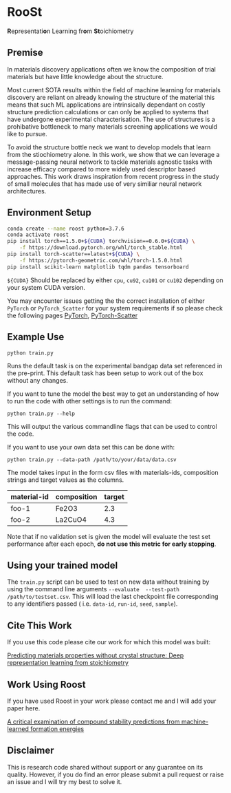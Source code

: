 # RooSt

**R**epresentati**o**n Learning fr**o**m **St**oichiometry

## Premise

In materials discovery applications often we know the composition of trial materials but have little knowledge about the structure.

Most current SOTA results within the field of machine learning for materials discovery are reliant on already knowing the structure of the material this means that such ML applications are intrinsically dependant on costly structure prediction calculations or can only be applied to systems that have undergone experimental characterisation. The use of structures is a prohibative bottleneck to many materials screening applications we would like to pursue.

To avoid the structure bottle neck we want to develop models that learn from the stiochiometry alone. In this work, we show that we can leverage a message-passing neural network to tackle materials agnostic tasks with increase efficacy compared to more widely used descriptor based approaches. This work draws inspiration from recent progress in the study of small molecules that has made use of very similiar neural network architectures. 

## Environment Setup

```bash
conda create --name roost python=3.7.6
conda activate roost
pip install torch==1.5.0+${CUDA} torchvision==0.6.0+${CUDA} \
    -f https://download.pytorch.org/whl/torch_stable.html
pip install torch-scatter==latest+${CUDA} \
    -f https://pytorch-geometric.com/whl/torch-1.5.0.html
pip install scikit-learn matplotlib tqdm pandas tensorboard
```

`${CUDA}` Should be replaced by either `cpu`, `cu92`, `cu101` or `cu102` depending on your system CUDA version.

You may encounter issues getting the the correct installation of either `PyTorch` or `PyTorch_Scatter` for your system requirements if so please check the following pages [PyTorch](https://pytorch.org/get-started/locally/), [PyTorch-Scatter](https://github.com/rusty1s/pytorch_scatter)

## Example Use

```python train.py```

Runs the default task is on the experimental bandgap data set referenced in the pre-print. This default task has been setup to work out of the box without any changes. 

If you want to tune the model the best way to get an understanding of how to run the code with other settings is to run the command:

```python train.py --help```

This will output the various commandline flags that can be used to control the code.

If you want to use your own data set this can be done with:

```python train.py --data-path /path/to/your/data/data.csv```

The model takes input in the form csv files with materials-ids, composition strings and target values as the columns.

| material-id |  composition |  target | 
|-------------|--------------|---------| 
| foo-1       | Fe2O3        | 2.3     | 
| foo-2       | La2CuO4      | 4.3     | 

Note that if no validation set is given the model will evaluate the test set performance after each epoch, **do not use this metric for early stopping**.

## Using your trained model

The `train.py` script can be used to test on new data without training by using the command line arguments `--evaluate  --test-path /path/to/testset.csv`. This will load the last checkpoint file corresponding to any identifiers passed ( i.e. `data-id`, `run-id`, `seed`, `sample`). 

## Cite This Work

If you use this code please cite our work for which this model was built:

[Predicting materials properties without crystal structure: Deep representation learning from stoichiometry](https://arxiv.org/abs/1910.00617)

## Work Using Roost

If you have used Roost in your work please contact me and I will add your paper here.

[A critical examination of compound stability predictions from machine-learned formation energies](https://arxiv.org/abs/2001.10591)

## Disclaimer

This is research code shared without support or any guarantee on its quality. However, if you do find an error please submit a pull request or raise an issue and I will try my best to solve it.

